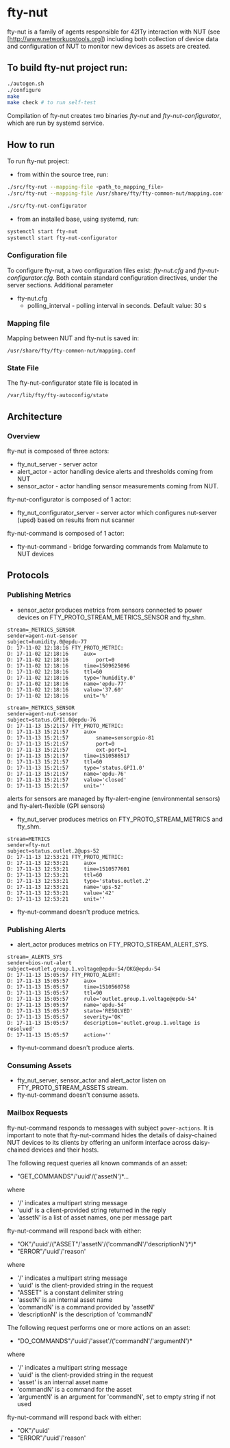 # fty-nut

fty-nut is a family of agents responsible for 42ITy interaction with NUT (see
[http://www.networkupstools.org]) including both collection of device data
and configuration of NUT to monitor new devices as assets are created.

## To build fty-nut project run:

```bash
./autogen.sh
./configure
make
make check # to run self-test
```
Compilation of fty-nut creates two binaries _fty-nut_ and _fty-nut-configurator_, which are run by systemd service.

## How to run

To run fty-nut project:

* from within the source tree, run:

```bash
./src/fty-nut --mapping-file <path_to_mapping_file>
./src/fty-nut --mapping-file /usr/share/fty/fty-common-nut/mapping.conf

./src/fty-nut-configurator
```

* from an installed base, using systemd, run:

```bash
systemctl start fty-nut
systemctl start fty-nut-configurator
```

### Configuration file

To configure fty-nut, a two configuration files exist: _fty-nut.cfg_ and _fty-nut-configurator.cfg_.
Both contain standard configuration directives, under the server sections. Additional parameter

* fty-nut.cfg
  * polling_interval - polling interval in seconds. Default value: 30 s

### Mapping file
Mapping between NUT and fty-nut is saved in:

```
/usr/share/fty/fty-common-nut/mapping.conf
```

### State File
The fty-nut-configurator state file is located in

```
/var/lib/fty/fty-autoconfig/state

```

## Architecture

### Overview

fty-nut is composed of three actors:

* fty_nut_server - server actor
* alert_actor - actor handling device alerts and thresholds coming from NUT
* sensor_actor - actor handling sensor measurements coming from NUT.

fty-nut-configurator is composed of 1 actor:

* fty_nut_configurator_server - server actor which configures nut-server (upsd) based on results from nut scanner

fty-nut-command is composed of 1 actor:

* fty-nut-command - bridge forwarding commands from Malamute to NUT devices

## Protocols

### Publishing Metrics

* sensor_actor produces metrics from sensors connected to power devices on FTY_PROTO_STREAM_METRICS_SENSOR and fty_shm.

```
stream=_METRICS_SENSOR
sender=agent-nut-sensor
subject=humidity.0@epdu-77
D: 17-11-02 12:18:16 FTY_PROTO_METRIC:
D: 17-11-02 12:18:16     aux=
D: 17-11-02 12:18:16         port=0
D: 17-11-02 12:18:16     time=1509625096
D: 17-11-02 12:18:16     ttl=60
D: 17-11-02 12:18:16     type='humidity.0'
D: 17-11-02 12:18:16     name='epdu-77'
D: 17-11-02 12:18:16     value='37.60'
D: 17-11-02 12:18:16     unit='%'
```

```
stream=_METRICS_SENSOR
sender=agent-nut-sensor
subject=status.GPI1.0@epdu-76
D: 17-11-13 15:21:57 FTY_PROTO_METRIC:
D: 17-11-13 15:21:57     aux=
D: 17-11-13 15:21:57         sname=sensorgpio-81
D: 17-11-13 15:21:57         port=0
D: 17-11-13 15:21:57         ext-port=1
D: 17-11-13 15:21:57     time=1510586517
D: 17-11-13 15:21:57     ttl=60
D: 17-11-13 15:21:57     type='status.GPI1.0'
D: 17-11-13 15:21:57     name='epdu-76'
D: 17-11-13 15:21:57     value='closed'
D: 17-11-13 15:21:57     unit=''
```
alerts for sensors are managed by fty-alert-engine (environmental sensors) and fty-alert-flexible (GPI sensors)

* fty_nut_server produces metrics on FTY_PROTO_STREAM_METRICS and fty_shm.

```
stream=METRICS
sender=fty-nut
subject=status.outlet.2@ups-52
D: 17-11-13 12:53:21 FTY_PROTO_METRIC:
D: 17-11-13 12:53:21     aux=
D: 17-11-13 12:53:21     time=1510577601
D: 17-11-13 12:53:21     ttl=60
D: 17-11-13 12:53:21     type='status.outlet.2'
D: 17-11-13 12:53:21     name='ups-52'
D: 17-11-13 12:53:21     value='42'
D: 17-11-13 12:53:21     unit=''
```

* fty-nut-command doesn't produce metrics.

### Publishing Alerts

* alert_actor produces metrics on FTY_PROTO_STREAM_ALERT_SYS.

```
stream=_ALERTS_SYS
sender=bios-nut-alert
subject=outlet.group.1.voltage@epdu-54/OKG@epdu-54
D: 17-11-13 15:05:57 FTY_PROTO_ALERT:
D: 17-11-13 15:05:57     aux=
D: 17-11-13 15:05:57     time=1510560758
D: 17-11-13 15:05:57     ttl=90
D: 17-11-13 15:05:57     rule='outlet.group.1.voltage@epdu-54'
D: 17-11-13 15:05:57     name='epdu-54'
D: 17-11-13 15:05:57     state='RESOLVED'
D: 17-11-13 15:05:57     severity='OK'
D: 17-11-13 15:05:57     description='outlet.group.1.voltage is resolved'
D: 17-11-13 15:05:57     action=''
```

* fty-nut-command doesn't produce alerts.

### Consuming Assets

* fty_nut_server, sensor_actor and alert_actor listen on FTY_PROTO_STREAM_ASSETS stream.
* fty-nut-command doesn't consume assets.

### Mailbox Requests

fty-nut-command responds to messages with subject `power-actions`. It is
important to note that fty-nut-command hides the details of daisy-chained NUT
devices to its clients by offering an uniform interface across daisy-chained
devices and their hosts.

The following request queries all known commands of an asset:
* "GET_COMMANDS"/'uuid'/('assetN')*...

where
* '/' indicates a multipart string message
* 'uuid' is a client-provided string returned in the reply
* 'assetN' is a list of asset names, one per message part

fty-nut-command will respond back with either:
* "OK"/'uuid'/("ASSET"/'assetN'/('commandN'/'descriptionN')\*)\*
* "ERROR"/'uuid'/'reason'

where
* '/' indicates a multipart string message
* 'uuid' is the client-provided string in the request
* "ASSET" is a constant delimiter string
* 'assetN' is an internal asset name
* 'commandN' is a command provided by 'assetN'
* 'descriptionN' is the description of 'commandN'

The following request performs one or more actions on an asset:
* "DO_COMMANDS"/'uuid'/'asset'/('commandN'/'argumentN')*

where
* '/' indicates a multipart string message
* 'uuid' is the client-provided string in the request
* 'asset' is an internal asset name
* 'commandN' is a command for the asset
* 'argumentN' is an argument for 'commandN', set to empty string if not used

fty-nut-command will respond back with either:
* "OK"/'uuid'
* "ERROR"/'uuid'/'reason'
